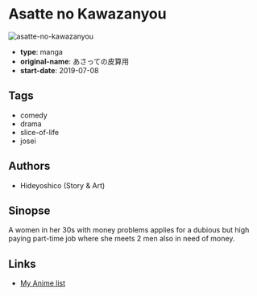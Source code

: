 # Asatte no Kawazanyou

![asatte-no-kawazanyou](https://cdn.myanimelist.net/images/manga/1/219921.jpg)

-   **type**: manga
-   **original-name**: あさっての皮算用
-   **start-date**: 2019-07-08

## Tags

-   comedy
-   drama
-   slice-of-life
-   josei

## Authors

-   Hideyoshico (Story & Art)

## Sinopse

A women in her 30s with money problems applies for a dubious but high paying part-time job where she meets 2 men also in need of money.

## Links

-   [My Anime list](https://myanimelist.net/manga/120635/Asatte_no_Kawazanyou)
